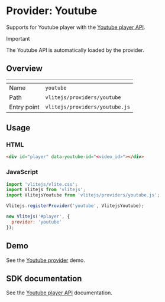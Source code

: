 # Provider: Youtube

Supports for Youtube player with the [Youtube player API](https://developers.google.com/youtube/iframe_api_reference).

> [!IMPORTANT]
> The Youtube API is automatically loaded by the provider.

## Overview

| <!-- -->    | <!-- -->                       |
| ----------- | ------------------------------ |
| Name        | `youtube`                      |
| Path        | `vlitejs/providers/youtube`    |
| Entry point | `vlitejs/providers/youtube.js` |

## Usage

### HTML

```html
<div id="player" data-youtube-id="<video_id>"></div>
```

### JavaScript

```js
import 'vlitejs/vlite.css';
import Vlitejs from 'vlitejs';
import VlitejsYoutube from 'vlitejs/providers/youtube.js';

Vlitejs.registerProvider('youtube', VlitejsYoutube);

new Vlitejs('#player', {
  provider: 'youtube'
});
```

## Demo

See the [Youtube provider](https://glitch.com/edit/#!/vlitejs-youtube-video?previewSize=50&attributionHidden=false&sidebarCollapsed=false&path=index.html&previewFirst=false) demo.

## SDK documentation

See the [Youtube player API](https://developers.google.com/youtube/iframe_api_reference) documentation.
